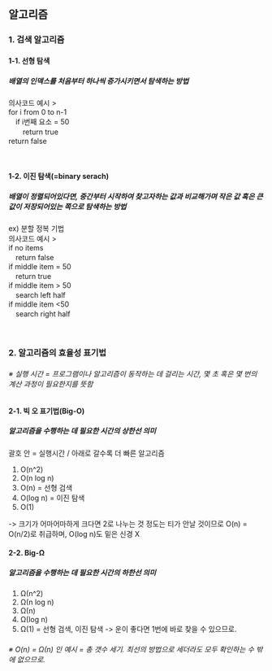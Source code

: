 ## 알고리즘   

### 1. 검색 알고리즘   
#### 1-1. 선형 탐색   
##### 배열의 인덱스를 처음부터 하나씩 증가시키면서 탐색하는 방법    
의사코드 예시 >   
for i from 0 to n-1    
　if i번째 요소 = 50   
  　　return true   
return false

</br>


#### 1-2. 이진 탐색(=binary serach)      
##### 배열이 정렬되어있다면, 중간부터 시작하여 찾고자하는 값과 비교해가며 작은 값 혹은 큰 값이 저장되어있는 쪽으로 탐색하는 방법   
ex) 분할 정복 기법    
의사코드 예시 >   
if no items  
　return false      
if middle item = 50     
　return true   
if middle item > 50   
　search left half    
if middle item <50    
　search right half    
 
 </br>   
 
 ### 2. 알고리즘의 효율성 표기법      
 ###### ※ 실행 시간 = 프로그램이나 알고리즘이 동작하는 데 걸리는 시간, 몇 초 혹은 몇 번의 계산 과정이 필요한지를 뜻함   
 #### 2-1. 빅 오 표기법(Big-O)     
 ##### 알고리즘을 수행하는 데 필요한 시간의 상한선 의미          
 괄호 안 = 실행시간 / 아래로 갈수록 더 빠른 알고리즘   
 1. O(n^2)   
 2. O(n log n)   
 3. O(n) = 선형 검색        
 4. O(log n) = 이진 탐색     
 5. O(1)     

-> 크기가 어마어마하게 크다면 2로 나누는 것 정도는 티가 안날 것이므로 O(n) = O(n/2)로 취급하며, O(log n)도 밑은 신경 X      
      

#### 2-2. Big-Ω    
##### 알고리즘을 수행하는 데 필요한 시간의 하한선 의미   
1. Ω(n^2)   
2. Ω(n log n)   
3. Ω(n)         
4. Ω(log n)   
5. Ω(1) = 선형 검색, 이진 탐색 -> 운이 좋다면 1번에 바로 찾을 수 있으므로.       

###### ※ O(n) = Ω(n) 인 예시 = 총 갯수 세기. 최선의 방법으로 세더라도 모두 확인하는 수 밖에 없으므로.   



